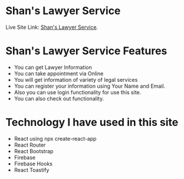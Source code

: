 # Shan's Lawyer Service
 Live Site Link: [Shan's Lawyer Service](https://lawyer-service-d75bc.web.app/).
# Shan's Lawyer Service Features
* You can get Lawyer Information
* You can take appointment via Online
* You will get information of variety of legal services
* You can register your information using Your Name and Email.
* Also you can use login functionality for use this site.
* You can also check out functionality.

# Technology I have used in this site
* React using npx create-react-app
* React Router
* React Bootstrap
* Firebase
* Firebase Hooks
* React Toastify



